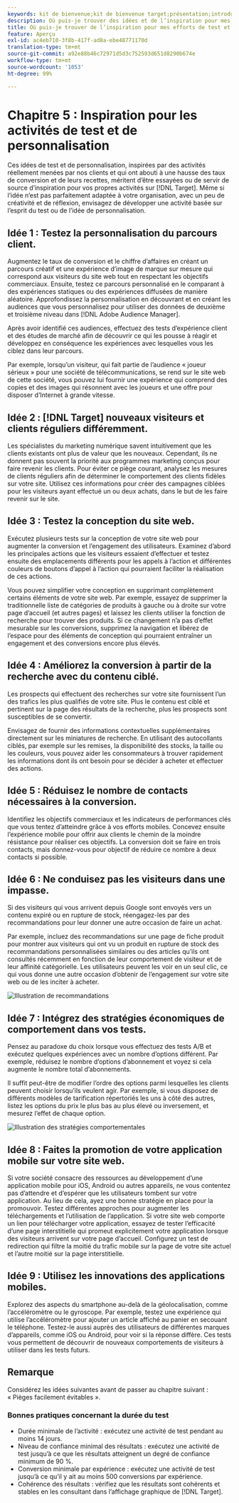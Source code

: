 ```yaml
---
keywords: kit de bienvenue;kit de bienvenue target;présentation;introduction;prise en main
description: Où puis-je trouver des idées et de l’inspiration pour mes activités de test et de personnalisation en utilisant Adobe Target ?
title: Où puis-je trouver de l’inspiration pour mes efforts de test et de personnalisation ?
feature: Aperçu
exl-id: ac4eb710-3f8b-417f-ad8a-ebe48771170d
translation-type: tm+mt
source-git-commit: a92e88b46c72971d5d3c752593d651d8290b674e
workflow-type: tm+mt
source-wordcount: '1053'
ht-degree: 99%

---
```


# Chapitre 5 : Inspiration pour les activités de test et de personnalisation

Ces idées de test et de personnalisation, inspirées par des activités réellement menées par nos clients et qui ont abouti à une hausse des taux de conversion et de leurs recettes, méritent d’être essayées ou de servir de source d’inspiration pour vos propres activités sur [!DNL Target]. Même si l’idée n’est pas parfaitement adaptée à votre organisation, avec un peu de créativité et de réflexion, envisagez de développer une activité basée sur l’esprit du test ou de l’idée de personnalisation.

## Idée 1 : Testez la personnalisation du parcours client.

Augmentez le taux de conversion et le chiffre d’affaires en créant un parcours créatif et une expérience d’image de marque sur mesure qui correspond aux visiteurs du site web tout en respectant les objectifs commerciaux. Ensuite, testez ce parcours personnalisé en le comparant à des expériences statiques ou des expériences diffusées de manière aléatoire. Approfondissez la personnalisation en découvrant et en créant les audiences que vous personnalisez pour utiliser des données de deuxième et troisième niveau dans [!DNL Adobe Audience Manager].

Après avoir identifié ces audiences, effectuez des tests d’expérience client et des études de marché afin de découvrir ce qui les pousse à réagir et développez en conséquence les expériences avec lesquelles vous les ciblez dans leur parcours.

Par exemple, lorsqu’un visiteur, qui fait partie de l’audience « joueur sérieux » pour une société de télécommunications, se rend sur le site web de cette société, vous pouvez lui fournir une expérience qui comprend des copies et des images qui résonnent avec les joueurs et une offre pour disposer d’Internet à grande vitesse.

## Idée 2 : [!DNL Target] nouveaux visiteurs et clients réguliers différemment.

Les spécialistes du marketing numérique savent intuitivement que les clients existants ont plus de valeur que les nouveaux. Cependant, ils ne donnent pas souvent la priorité aux programmes marketing conçus pour faire revenir les clients. Pour éviter ce piège courant, analysez les mesures de clients réguliers afin de déterminer le comportement des clients fidèles sur votre site. Utilisez ces informations pour créer des campagnes ciblées pour les visiteurs ayant effectué un ou deux achats, dans le but de les faire revenir sur le site.

## Idée 3 : Testez la conception du site web.

Exécutez plusieurs tests sur la conception de votre site web pour augmenter la conversion et l’engagement des utilisateurs. Examinez d’abord les principales actions que les visiteurs essaient d’effectuer et testez ensuite des emplacements différents pour les appels à l’action et différentes couleurs de boutons d’appel à l’action qui pourraient faciliter la réalisation de ces actions.

Vous pouvez simplifier votre conception en supprimant complètement certains éléments de votre site web. Par exemple, essayez de supprimer la traditionnelle liste de catégories de produits à gauche ou à droite sur votre page d’accueil (et autres pages) et laissez les clients utiliser la fonction de recherche pour trouver des produits. Si ce changement n’a pas d’effet mesurable sur les conversions, supprimez la navigation et libérez de l’espace pour des éléments de conception qui pourraient entraîner un engagement et des conversions encore plus élevés.

## Idée 4 : Améliorez la conversion à partir de la recherche avec du contenu ciblé.

Les prospects qui effectuent des recherches sur votre site fournissent l’un des trafics les plus qualifiés de votre site. Plus le contenu est ciblé et pertinent sur la page des résultats de la recherche, plus les prospects sont susceptibles de se convertir.

Envisagez de fournir des informations contextuelles supplémentaires directement sur les miniatures de recherche. En utilisant des autocollants ciblés, par exemple sur les remises, la disponibilité des stocks, la taille ou les couleurs, vous pouvez aider les consommateurs à trouver rapidement les informations dont ils ont besoin pour se décider à acheter et effectuer des actions.

## Idée 5 : Réduisez le nombre de contacts nécessaires à la conversion.

Identifiez les objectifs commerciaux et les indicateurs de performances clés que vous tentez d’atteindre grâce à vos efforts mobiles. Concevez ensuite l’expérience mobile pour offrir aux clients le chemin de la moindre résistance pour réaliser ces objectifs. La conversion doit se faire en trois contacts, mais donnez-vous pour objectif de réduire ce nombre à deux contacts si possible.

## Idée 6 : Ne conduisez pas les visiteurs dans une impasse.

Si des visiteurs qui vous arrivent depuis Google sont envoyés vers un contenu expiré ou en rupture de stock, réengagez-les par des recommandations pour leur donner une autre occasion de faire un achat.

Par exemple, incluez des recommandations sur une page de fiche produit pour montrer aux visiteurs qui ont vu un produit en rupture de stock des recommandations personnalisées similaires ou des articles qu’ils ont consultés récemment en fonction de leur comportement de visiteur et de leur affinité catégorielle. Les utilisateurs peuvent les voir en un seul clic, ce qui vous donne une autre occasion d’obtenir de l’engagement sur votre site web ou de les inciter à acheter.

![Illustration de recommandations](/help/c-intro/assets/recs-illustration.png)

## Idée 7 : Intégrez des stratégies économiques de comportement dans vos tests.

Pensez au paradoxe du choix lorsque vous effectuez des tests A/B et exécutez quelques expériences avec un nombre d’options différent. Par exemple, réduisez le nombre d’options d’abonnement et voyez si cela augmente le nombre total d’abonnements.

Il suffit peut-être de modifier l’ordre des options parmi lesquelles les clients peuvent choisir lorsqu’ils veulent agir. Par exemple, si vous disposez de différents modèles de tarification répertoriés les uns à côté des autres, listez les options du prix le plus bas au plus élevé ou inversement, et mesurez l’effet de chaque option.

![Illustration des stratégies comportementales](/help/c-intro/assets/behavioral.png)

## Idée 8 : Faites la promotion de votre application mobile sur votre site web.

Si votre société consacre des ressources au développement d’une application mobile pour iOS, Android ou autres appareils, ne vous contentez pas d’attendre et d’espérer que les utilisateurs tombent sur votre application. Au lieu de cela, ayez une bonne stratégie en place pour la promouvoir. Testez différentes approches pour augmenter les téléchargements et l’utilisation de l’application. Si votre site web comporte un lien pour télécharger votre application, essayez de tester l’efficacité d’une page interstitielle qui promeut explicitement votre application lorsque des visiteurs arrivent sur votre page d’accueil. Configurez un test de redirection qui filtre la moitié du trafic mobile sur la page de votre site actuel et l’autre moitié sur la page interstitielle.

## Idée 9 : Utilisez les innovations des applications mobiles.

Explorez des aspects du smartphone au-delà de la géolocalisation, comme l’accéléromètre ou le gyroscope. Par exemple, testez une expérience qui utilise l’accéléromètre pour ajouter un article affiché au panier en secouant le téléphone. Testez-le aussi auprès des utilisateurs de différentes marques d’appareils, comme iOS ou Android, pour voir si la réponse diffère. Ces tests vous permettent de découvrir de nouveaux comportements de visiteurs à utiliser dans les tests futurs.

## Remarque

Considérez les idées suivantes avant de passer au chapitre suivant : « Pièges facilement évitables ».

### Bonnes pratiques concernant la durée du test

* Durée minimale de l’activité : exécutez une activité de test pendant au moins 14 jours.
* Niveau de confiance minimal des résultats : exécutez une activité de test jusqu’à ce que les résultats atteignent un degré de confiance minimum de 90 %.
* Conversion minimale par expérience : exécutez une activité de test jusqu’à ce qu’il y ait au moins 500 conversions par expérience.
* Cohérence des résultats : vérifiez que les résultats sont cohérents et stables en les consultant dans l’affichage graphique de [!DNL Target].
